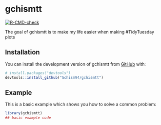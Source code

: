 
# gchismtt

<!-- badges: start -->
[![R-CMD-check](https://github.com/Gchism94/gchismtt/actions/workflows/R-CMD-check.yaml/badge.svg)](https://github.com/Gchism94/gchismtt/actions/workflows/R-CMD-check.yaml)
<!-- badges: end -->

The goal of gchismtt is to make my life easier when making #TidyTuesday plots

## Installation

You can install the development version of gchismtt from [GitHub](https://github.com/Gchism94/gchismtt/) with:

``` r
# install.packages("devtools")
devtools::install_github("Gchism94/gchismtt")
```

## Example

This is a basic example which shows you how to solve a common problem:

``` r
library(gchismtt)
## basic example code
```

